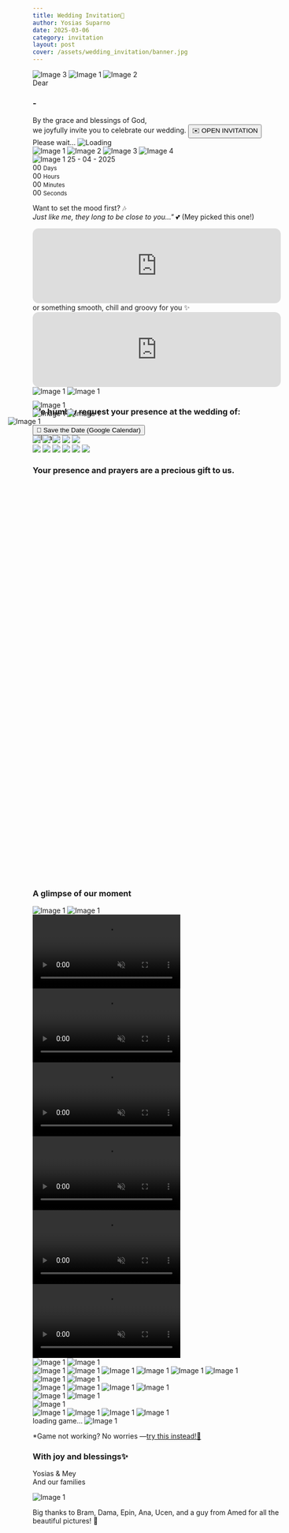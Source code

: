 ```yaml
---
title: Wedding Invitation💍
author: Yosias Suparno
date: 2025-03-06
category: invitation
layout: post
cover: /assets/wedding_invitation/banner.jpg
---
```


<link rel="stylesheet" href="/assets/wedding_invitation/wedding.css">

<!-- loading page -->
<div id="wed-overlay">
    <!-- <img src="/assets/wedding_invitation/images/content/opening-small-background.jpg" class="image-overlay-container" alt="Full Width Image"> -->
    <div class="cover-container">
      <img src="/assets/wedding_invitation/images/content/opening-small-background.jpg" alt="Image 3" class="cover-overlay">
      <img src="/assets/wedding_invitation/images/content/opening-small-name2.png" alt="Image 1" class="cover-overlay">
      <img src="/assets/wedding_invitation/images/content/opening-small-title.png" alt="Image 2" class="cover-overlay">
    <div class="cover-overlay wed-close-section">
        <span>Dear</span>
        <h3 id="receivername">-</h3> 
        <span>
By the grace and blessings of God, <br/>
we joyfully invite you to celebrate our wedding.
        </span>
        <button id="wed-close-btn">✉️ OPEN INVITATION</button>
        <div class="loading-screen" id="loading-homescreen">
    Please wait...
    <img src="/assets/wedding_invitation/images/content/loading.gif" alt="Loading">
</div>
    </div>
</div>
</div>

<!-- first gallery -->
<div class="wed-image-wrapper">
  <div class="wed-image-container">
      <img src="/assets/wedding_invitation/images/content/earth-small2.jpg" alt="Image 1" class="left-fade-slide-in" loading="eager">
      <img src="/assets/wedding_invitation/images/content/water-small2.gif" alt="Image 2" class="right-fade-slide-in" loading="eager">
      <img src="/assets/wedding_invitation/images/content/fire-small2.jpg" alt="Image 3" class="left-fade-slide-in" loading="eager">
      <img src="/assets/wedding_invitation/images/content/wind-small2.jpg" alt="Image 4" class="right-fade-slide-in" loading="eager">
      <!-- Center Image Positioned Correctly -->
      <div class="wed-center-bottom-image-container">
          <img src="/assets/wedding_invitation/images/content/opening-small-name-short.png" alt="Image 1" class="wed-center-image up-fade-slide-in" loading="eager">
          <span class="wed-center-span">25 - 04 - 2025</span>
      </div>
      
  </div>
</div>


<div class="cd-countdown-wrapper up-fade-slide-in" loading="eager">
  <div class="cd-countdown">
    <div class="cd-time-box">
      <span id="days">00</span>
      <small>Days</small>
    </div>
    <div class="cd-time-box">
      <span id="hours">00</span>
      <small>Hours</small>
    </div>
    <div class="cd-time-box">
      <span id="minutes">00</span>
      <small>Minutes</small>
    </div>
    <div class="cd-time-box">
      <span id="seconds">00</span>
      <small>Seconds</small>
    </div>
  </div>
</div>
<script src="/assets/wedding_invitation/countdown.js"></script>

Want to set the mood first? 🎶 <br/>
<i>Just like me, they long to be close to you..."</i> 💕 (Mey picked this one!)
<iframe class="up-fade-slide-in" loading="eager" style="border-radius:12px" src="https://open.spotify.com/embed/track/0pJfOGfXolKFrlMUJIAiib?utm_source=generator&theme=0" width="100%" height="152" frameBorder="0" allowfullscreen="" allow="autoplay; clipboard-write; encrypted-media; fullscreen; picture-in-picture" loading="lazy"></iframe>
or something smooth, chill and groovy for you ✨
<iframe class="up-fade-slide-in" loading="eager" style="border-radius:12px" src="https://open.spotify.com/embed/track/3jyGsM8Jfk6163HADlNAIg?utm_source=generator&theme=0" width="100%" height="152" frameBorder="0" allowfullscreen="" allow="autoplay; clipboard-write; encrypted-media; fullscreen; picture-in-picture" loading="lazy"></iframe>

<br/>
 <div class="verse-container up-fade-slide-in" loading="eager">
          <div class="verse verse-rotate1">
            <img src="/assets/wedding_invitation/images/content/verse1-bg.jpg" alt="Image 1">
            <img src="/assets/wedding_invitation/images/content/verse1.png" alt="Image 1">
          </div>
  </div>

### We humbly request your presence at the wedding of:
<div class="mempelai-container">
  <div class="mempelai">
          <div class="mempelai-detail-box">
          <img src="/assets/wedding_invitation/images/content/garden-name-bg.png" alt="Image 1" class="left-fade-slide-in" loading="eager">
          <img src="/assets/wedding_invitation/images/content/garden-name.png" alt="Image 1" class="up-fade-slide-in" loading="eager">
          </div>
          <div class="mempelai-box">
            <img src="/assets/wedding_invitation/images/content/garden.jpg" alt="Image 1" class="right-fade-slide-in" loading="eager">
          </div>
  </div>
<!-- <h3 style="text-align: center; margin: 0px">&</h3> -->
<div class="mempelai">
<div class="mempelai-box" style="margin: -50px; z-index: 1000;">
            <img src="/assets/wedding_invitation/images/content/ampersand.png" alt="Image 1" class="up-fade-slide-in" loading="eager">
          </div>
          </div>
  <div class="mempelai">
          <div class="mempelai-box">
            <img src="/assets/wedding_invitation/images/content/flower.jpg" alt="Image 1" class="left-fade-slide-in" loading="eager">
          </div>
          <div class="mempelai-detail-box2">
          <img src="/assets/wedding_invitation/images/content/flower-name-bg.png" alt="Image 1" class="right-fade-slide-in" loading="eager">
          <img src="/assets/wedding_invitation/images/content/flower-name.png" alt="Image 1" class="up-fade-slide-in" loading="eager">
          </div>
  </div>
</div>

<div class="sv-dt-container up-fade-slide-in" loading="eager">
  <a href="https://www.google.com/calendar/render?action=TEMPLATE&text=Yosias+%26+Mey's+Wedding&dates=20250525T020000Z/20250525T080000Z&details=Join+us+to+celebrate+the+wedding+of+Yosias+%26+Mey!&location=Malang" target="_blank" rel="noopener noreferrer">
      <button class="sv-date-btn">📅 Save the Date (Google Calendar)</button>
  </a>
</div>

<!-- infographic -->
<div class="infogr-container up-fade-slide-in" loading="eager">
    <div class="infogr-cer">
      <img src="/assets/wedding_invitation/images/content/ceremony/bg.jpg">
      <img class="cer-info2" src="/assets/wedding_invitation/images/content/ceremony/info2.png">
      <img class="cer-info1" src="/assets/wedding_invitation/images/content/ceremony/info1.png">
      <img class="cer-obj" src="/assets/wedding_invitation/images/content/ceremony/obj.png">
      <img class="cer-info3" src="/assets/wedding_invitation/images/content/ceremony/info3.png">
    </div>
</div>

 <div class="infogr-container up-fade-slide-in" loading="eager">
    <div class="infogr-oph">
      <img src="/assets/wedding_invitation/images/content/openhouse/bg.jpg">
      <img class="oph-obj" src="/assets/wedding_invitation/images/content/openhouse/obj.png">
      <img class="oph-info1" src="/assets/wedding_invitation/images/content/openhouse/info1.png">
      <img class="oph-obj2" src="/assets/wedding_invitation/images/content/openhouse/obj2.png">
      <img class="oph-info2" src="/assets/wedding_invitation/images/content/openhouse/info2.png">
      <img class="oph-info3" src="/assets/wedding_invitation/images/content/openhouse/info3.png">
    </div>
</div>

### Your presence and prayers are a precious gift to us.

<div class="rsvp up-fade-slide-in" loading="eager">
      <iframe id="rsvpiframe" width="640" height="800" frameborder="0" marginheight="0" marginwidth="0"></iframe>
</div>

### A glimpse of our moment

 <div class="verse-container up-fade-slide-in" loading="eager">
          <div class="verse verse-rotate2">
            <img src="/assets/wedding_invitation/images/content/verse2-bg.jpg" alt="Image 1" style="aspect-ratio: 16:9;">
            <img src="/assets/wedding_invitation/images/content/verse2.png" alt="Image 1" style="aspect-ratio: 16:9;">
          </div>
  </div>

<div class="video-container">
  <video class="video3 left-fade-slide-in" loading="eager"  id="myVideo" autoplay loop muted playsinline>
          <source src="/assets/wedding_invitation/images/content/moment/video2.mp4" type="video/mp4">
          Your browser does not support the video tag.
  </video>
  <video class="video3 up-fade-slide-in" loading="eager"  id="myVideo" autoplay loop muted playsinline>
          <source src="/assets/wedding_invitation/images/content/moment/video1.mp4" type="video/mp4">
          Your browser does not support the video tag.
  </video>

  <video class="video3 right-fade-slide-in" loading="eager"  id="myVideo" autoplay loop muted playsinline>
          <source src="/assets/wedding_invitation/images/content/moment/video3.mp4" type="video/mp4">
          Your browser does not support the video tag.
  </video>
</div>



<div class="video-container">
  <video class="video3 left-fade-slide-in" loading="eager" id="myVideo" autoplay loop muted playsinline>
          <source src="/assets/wedding_invitation/images/content/moment/video4.mp4" type="video/mp4">
          Your browser does not support the video tag.
  </video>
  <video class="video3 up-fade-slide-in" loading="eager" id="myVideo" autoplay loop muted playsinline>
          <source src="/assets/wedding_invitation/images/content/moment/video5.mp4" type="video/mp4">
          Your browser does not support the video tag.
  </video>
  <video class="video3 right-fade-slide-in" loading="eager" id="myVideo" autoplay loop muted playsinline>
          <source src="/assets/wedding_invitation/images/content/moment/video6.mp4" type="video/mp4">
          Your browser does not support the video tag.
  </video>
</div>

<div class="verse-container up-fade-slide-in" loading="eager">
          <div class="verse verse-rotate3">
            <img src="/assets/wedding_invitation/images/content/verse3-bg.jpg" alt="Image 1" style="aspect-ratio: 16:9;">
            <img src="/assets/wedding_invitation/images/content/verse3.png" alt="Image 1" style="aspect-ratio: 16:9;">
          </div>
  </div>

<!-- second gallery -->
<div class="wed-image-wrapper">
  <div class="wed-image-container">
      <img src="/assets/wedding_invitation/images/content/moment/moment1.jpg" alt="Image 1" class="left-fade-slide-in" loading="eager">
      <img src="/assets/wedding_invitation/images/content/moment/moment2.jpg" alt="Image 1" class="right-fade-slide-in" loading="eager">
      <img src="/assets/wedding_invitation/images/content/moment/moment3.jpg" alt="Image 1" class="left-fade-slide-in" loading="eager">
      <img src="/assets/wedding_invitation/images/content/moment/moment4.jpg" alt="Image 1" class="right-fade-slide-in" loading="eager">
      <img src="/assets/wedding_invitation/images/content/moment/moment5.jpg" alt="Image 1" class="left-fade-slide-in" loading="eager">
      <img src="/assets/wedding_invitation/images/content/moment/moment6.jpg" alt="Image 1" class="right-fade-slide-in" loading="eager">
  </div>
</div>

<div class="verse-container up-fade-slide-in" loading="eager">
          <div class="verse verse-rotate4">
            <img src="/assets/wedding_invitation/images/content/verse4-bg.jpg" alt="Image 1" style="aspect-ratio: 16:9;">
            <img src="/assets/wedding_invitation/images/content/verse4.png" alt="Image 1" style="aspect-ratio: 16:9;">
          </div>
  </div>

<!-- second gallery -->
<div class="wed-image-wrapper">
  <div class="wed-image-container">
      <img src="/assets/wedding_invitation/images/content/moment/moment7.jpg" alt="Image 1" class="left-fade-slide-in" loading="eager">
      <img src="/assets/wedding_invitation/images/content/moment/moment8.jpg" alt="Image 1" class="right-fade-slide-in" loading="eager">
      <img src="/assets/wedding_invitation/images/content/moment/moment9.jpg" alt="Image 1" class="left-fade-slide-in" loading="eager">
      <img src="/assets/wedding_invitation/images/content/moment/moment10.jpg" alt="Image 1" class="right-fade-slide-in" loading="eager">
  </div>
</div>


<div class="verse-container up-fade-slide-in" loading="eager">
          <div class="verse verse-rotate5">
            <img src="/assets/wedding_invitation/images/content/verse5-bg.jpg" alt="Image 1" style="aspect-ratio: 16:9;">
            <img src="/assets/wedding_invitation/images/content/verse5.png" alt="Image 1" style="aspect-ratio: 16:9;">
          </div>
  </div>

<!-- third gallery -->
<div class="wed-image-wrapper">
<div style="display: flex">
  <img src="/assets/wedding_invitation/images/content/moment/moment11.jpg" alt="Image 1" style="margin: 0px"  class="up-fade-slide-in" loading="eager">
  </div>
  <div class="wed-image-container">
      <img src="/assets/wedding_invitation/images/content/moment/moment12.jpg" alt="Image 1" class="left-fade-slide-in" loading="eager">
      <img src="/assets/wedding_invitation/images/content/moment/moment13.jpg" alt="Image 1" class="right-fade-slide-in" loading="eager">
      <img src="/assets/wedding_invitation/images/content/moment/moment14.jpg" alt="Image 1" class="left-fade-slide-in" loading="eager">
      <img src="/assets/wedding_invitation/images/content/moment/moment15.jpg" alt="Image 1" class="right-fade-slide-in" loading="eager">
  </div>
</div>

<script src="/assets/wedding_invitation/stats.js"></script>
  <script src="/assets/wedding_invitation/common.js"></script>
  <script src="/assets/wedding_invitation/game.js"></script>

<div class="loading-screen up-fade-slide-in" loading="eager" id="loading-screen">
          loading game...
          <img src="/assets/wedding_invitation/images/content/loading.gif" alt="Image 1" >
        </div>
<iframe  class="up-fade-slide-in" loading="eager" id="gameIframe" src="/assets/wedding_invitation/race.html" style="width: 100%; aspect-ratio: 4 / 5; border: none; display: none;"></iframe>

*Game not working? No worries —<a href="/assets/wedding_invitation/game.html" target="_blank">try this instead!🔗</a>


### With joy and blessings✨
Yosias & Mey <br>
And our families

<!-- third gallery -->
<div class="wed-image-wrapper up-fade-slide-in" loading="eager" >
  <img src="/assets/wedding_invitation/images/content/moment/moment16.jpg" alt="Image 1" style="text-align: center;">
</div>

Big thanks to Bram, Dama, Epin, Ana, Ucen, and a guy from Amed for all the beautiful pictures! 🙌

<script>
        document.getElementById("wed-close-btn").addEventListener("click", function() {
            document.getElementById("wed-overlay").style.display = "none";
        });


        // Function to update the paragraph with the hash value
        function updateHashValue() {
            // Get the hash value without the #
            let hash = window.location.hash.substring(1);
            
            // Set the text inside the <p> tag
            document.getElementById("receivername").textContent = hash ? `${decodeURIComponent(hash)}` : "-";
        }

        // Run on page load
        updateHashValue();

        // Update the value when the hash changes
        window.addEventListener("hashchange", updateHashValue);


        document.getElementById('gameIframe').onload = function () {
            document.getElementById('loading-screen').style.display = 'none'; // Hide loading text
            document.getElementById('gameIframe').style.display = 'inline-block'; // Show iframe
        };

        document.querySelector('.mempelai-detail-box').addEventListener('click', function() {
            this.classList.toggle('rotated');
        });

        document.querySelector('.mempelai-detail-box2').addEventListener('click', function() {
            this.classList.toggle('rotated');
        });

        // document.querySelector('.infogr-container').addEventListener('click', function() {
        //     document.querySelector('.infogr-cer').classList.toggle('active');
        // });

        document.querySelector('.infogr-cer').addEventListener('click', function() {
            this.classList.toggle('active');
        });

        document.querySelector('.infogr-oph').addEventListener('click', function() {
            this.classList.toggle('active');
        });

        function updateIframe() {
            // Get the hash value (without the # symbol)
            let hashValue = window.location.hash.substring(1);

            // Default name if no hash is provided
            let name = decodeURIComponent(hashValue) || "-"; 

            // Construct the new URL with the updated name
            let formUrl = `https://docs.google.com/forms/d/e/1FAIpQLSed8X8v1qMGX_-O_le0-70dmOmWEFjKxcBXUjaspg4dl4Wu0Q/viewform?embedded=true&usp=pp_url&entry.895884958=${encodeURIComponent(name)}&entry.1817839479=%F0%9F%99%8C+Absolutely!&entry.2074991446=Congrats,+lovebirds!+Now+go+enjoy+your+forever!+%F0%9F%95%8A%EF%B8%8F%F0%9F%92%8D`;

            // Update the iframe src
            document.getElementById("rsvpiframe").src = formUrl;
        }

        // Run when the page loads
        updateIframe();

        // Run when the hash changes
        window.addEventListener("hashchange", updateIframe);

        document.addEventListener("click", () => {
          document.getElementById("myVideo").play();
        });

        document.querySelector('.verse-rotate1').addEventListener('click', function() {
            this.classList.toggle('rotated');
        });

        document.querySelector('.verse-rotate2').addEventListener('click', function() {
            this.classList.toggle('rotated');
        });

        document.querySelector('.verse-rotate3').addEventListener('click', function() {
            this.classList.toggle('rotated');
        });

        document.querySelector('.verse-rotate4').addEventListener('click', function() {
            this.classList.toggle('rotated');
        });

        document.querySelector('.verse-rotate5').addEventListener('click', function() {
            this.classList.toggle('rotated');
        });

        setTimeout(() => {
            // Hide loading screen
            document.getElementById("loading-homescreen").style.display = "none";
            // Show the button
            document.getElementById("wed-close-btn").style.display = "inline-block";
        }, 4000); // 5 seconds delay

        document.addEventListener("DOMContentLoaded", () => {
          const observer = new IntersectionObserver((entries) => {
            entries.forEach(entry => {
              if (entry.isIntersecting) {
                entry.target.classList.add('in-view');
              }
            });
          }, { threshold: 0.1 });

          document.querySelectorAll('.left-fade-slide-in').forEach(el => {
            observer.observe(el);
          });

          document.querySelectorAll('.right-fade-slide-in').forEach(el => {
            observer.observe(el);
          });

          document.querySelectorAll('.up-fade-slide-in').forEach(el => {
            observer.observe(el);
          });

          document.querySelectorAll('.upslow-fade-slide-in').forEach(el => {
            observer.observe(el);
          });
        });

</script>

